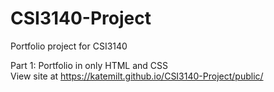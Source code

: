 # CSI3140-Project

Portfolio project for CSI3140

Part 1: Portfolio in only HTML and CSS  
View site at https://katemilt.github.io/CSI3140-Project/public/